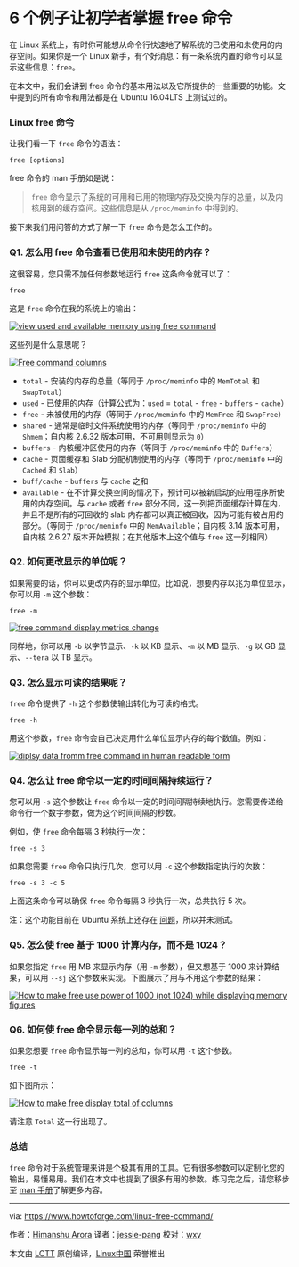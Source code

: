 6 个例子让初学者掌握 free 命令
======

在 Linux 系统上，有时你可能想从命令行快速地了解系统的已使用和未使用的内存空间。如果你是一个 Linux 新手，有个好消息：有一条系统内置的命令可以显示这些信息：`free`。

在本文中，我们会讲到 free 命令的基本用法以及它所提供的一些重要的功能。文中提到的所有命令和用法都是在 Ubuntu 16.04LTS 上测试过的。

### Linux free 命令

让我们看一下 `free` 命令的语法：

```
free [options]
```

free 命令的 man 手册如是说：

> `free` 命令显示了系统的可用和已用的物理内存及交换内存的总量，以及内核用到的缓存空间。这些信息是从 `/proc/meminfo` 中得到的。

接下来我们用问答的方式了解一下 `free` 命令是怎么工作的。

### Q1. 怎么用 free 命令查看已使用和未使用的内存？

这很容易，您只需不加任何参数地运行 `free` 这条命令就可以了：

```
free
```

这是 `free` 命令在我的系统上的输出：

[![view used and available memory using free command][1]][2]

这些列是什么意思呢？

[![Free command columns][3]][4]

- `total` - 安装的内存的总量（等同于 `/proc/meminfo` 中的 `MemTotal` 和 `SwapTotal`）
- `used` - 已使用的内存（计算公式为：`used` = `total` - `free` - `buffers` - `cache`）
- `free` - 未被使用的内存（等同于 `/proc/meminfo` 中的 `MemFree` 和 `SwapFree`）
- `shared` - 通常是临时文件系统使用的内存（等同于 `/proc/meminfo` 中的 `Shmem`；自内核 2.6.32 版本可用，不可用则显示为 `0`）
- `buffers` - 内核缓冲区使用的内存（等同于 `/proc/meminfo` 中的 `Buffers`）
- `cache` - 页面缓存和 Slab 分配机制使用的内存（等同于 `/proc/meminfo` 中的 `Cached` 和 `Slab`）
- `buff/cache` - `buffers` 与 `cache` 之和
- `available` - 在不计算交换空间的情况下，预计可以被新启动的应用程序所使用的内存空间。与 `cache` 或者 `free` 部分不同，这一列把页面缓存计算在内，并且不是所有的可回收的 slab 内存都可以真正被回收，因为可能有被占用的部分。（等同于 `/proc/meminfo` 中的 `MemAvailable`；自内核 3.14 版本可用，自内核 2.6.27 版本开始模拟；在其他版本上这个值与 `free` 这一列相同）

### Q2. 如何更改显示的单位呢？

如果需要的话，你可以更改内存的显示单位。比如说，想要内存以兆为单位显示，你可以用 `-m` 这个参数：

```
free -m
```

[![free command display metrics change][5]][6]

同样地，你可以用 `-b` 以字节显示、`-k` 以 KB 显示、`-m` 以 MB 显示、`-g` 以 GB 显示、`--tera` 以 TB 显示。

### Q3. 怎么显示可读的结果呢？

`free` 命令提供了 `-h` 这个参数使输出转化为可读的格式。

```
free -h
```

用这个参数，`free` 命令会自己决定用什么单位显示内存的每个数值。例如：

[![diplsy data fromm free command in human readable form][7]][8]

### Q4. 怎么让 free 命令以一定的时间间隔持续运行？

您可以用 `-s` 这个参数让 `free` 命令以一定的时间间隔持续地执行。您需要传递给命令行一个数字参数，做为这个时间间隔的秒数。

例如，使 `free` 命令每隔 3 秒执行一次：

```
free -s 3
```

如果您需要 `free` 命令只执行几次，您可以用 `-c` 这个参数指定执行的次数：

```
free -s 3 -c 5
```

上面这条命令可以确保 `free` 命令每隔 3 秒执行一次，总共执行 5 次。

注：这个功能目前在 Ubuntu 系统上还存在 [问题][9]，所以并未测试。

### Q5. 怎么使 free 基于 1000 计算内存，而不是 1024？

如果您指定 `free` 用 MB 来显示内存（用 `-m` 参数），但又想基于 1000 来计算结果，可以用 `--sj` 这个参数来实现。下图展示了用与不用这个参数的结果：

[![How to make free use power of 1000 \(not 1024\) while displaying memory figures][10]][11]

### Q6. 如何使 free 命令显示每一列的总和？

如果您想要 `free` 命令显示每一列的总和，你可以用 `-t` 这个参数。

```
free -t
```

如下图所示：

[![How to make free display total of columns][12]][13]

请注意 `Total` 这一行出现了。

### 总结

`free` 命令对于系统管理来讲是个极其有用的工具。它有很多参数可以定制化您的输出，易懂易用。我们在本文中也提到了很多有用的参数。练习完之后，请您移步至 [man 手册][14]了解更多内容。


--------------------------------------------------------------------------------

via: https://www.howtoforge.com/linux-free-command/

作者：[Himanshu Arora][a]
译者：[jessie-pang](https://github.com/jessie-pang)
校对：[wxy](https://github.com/wxy)

本文由 [LCTT](https://github.com/LCTT/TranslateProject) 原创编译，[Linux中国](https://linux.cn/) 荣誉推出

[a]:https://www.howtoforge.com
[1]:https://www.howtoforge.com/images/linux_free_command/free-command-output.png
[2]:https://www.howtoforge.com/images/linux_free_command/big/free-command-output.png
[3]:https://www.howtoforge.com/images/linux_free_command/free-output-columns.png
[4]:https://www.howtoforge.com/images/linux_free_command/big/free-output-columns.png
[5]:https://www.howtoforge.com/images/linux_free_command/free-m-option.png
[6]:https://www.howtoforge.com/images/linux_free_command/big/free-m-option.png
[7]:https://www.howtoforge.com/images/linux_free_command/free-h.png
[8]:https://www.howtoforge.com/images/linux_free_command/big/free-h.png
[9]:https://bugs.launchpad.net/ubuntu/+source/procps/+bug/1551731
[10]:https://www.howtoforge.com/images/linux_free_command/free-si-option.png
[11]:https://www.howtoforge.com/images/linux_free_command/big/free-si-option.png
[12]:https://www.howtoforge.com/images/linux_free_command/free-t-option.png
[13]:https://www.howtoforge.com/images/linux_free_command/big/free-t-option.png
[14]:https://linux.die.net/man/1/free
